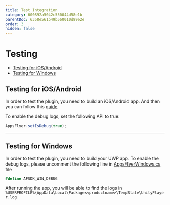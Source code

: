 ```yaml
---
title: Test Integration
category: 600892a5042c550044d58e1b
parentDoc: 6358e561b49b560010d89e2e
order: 3
hidden: false
---
```


# Testing 

- [Testing for iOS/Android](#iOSAndroid)
- [Testing for Windows](#uwp)

## <a id="iOSAndroid"> Testing for iOS/Android

In order to test the plugin, you need to build an iOS/Android app. And then you can follow this [guide](#https://support.appsflyer.com/hc/en-us/articles/360001559405-Test-mobile-SDK-integration-with-the-app#introduction)

To enable the debug logs, set the following API to true:
```c#
AppsFlyer.setIsDebug(true);
```


---

## <a id="uwp"> Testing for Windows

In order to test the plugin, you need to build your UWP app.
To enable the debug logs, please uncomment the following line in [AppsFlyerWindows.cs](Assets/AppsFlyer/Windows/AppsFlyerWindows.cs) file

```c#
#define AFSDK_WIN_DEBUG
```

After running the app, you will be able to find the logs in `%USERPROFILE%\AppData\Local\Packages<productname>\TempState\UnityPlayer.log`

